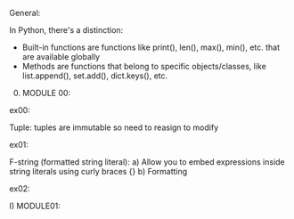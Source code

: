 
General:

In Python, there's a distinction:

- Built-in functions are functions like print(), len(), max(), min(), etc. that are available globally
- Methods are functions that belong to specific objects/classes, like list.append(), set.add(), dict.keys(), etc.

0) MODULE 00:

ex00:

Tuple: tuples are immutable so need to reasign to modify

ex01:

F-string (formatted string literal): 
a) Allow you to embed expressions inside string literals using curly braces {}
b) Formatting

ex02:



I) MODULE01:

